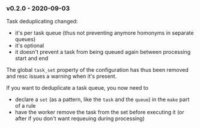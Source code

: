 

<a name="v0.2.0"></a>
### v0.2.0 - 2020-09-03
Task deduplicating changed:
- it's per task queue (thus not preventing anymore homonyms in separate queues)
- it's optional
- it doesn't prevent a task from being queued again between processing start and end

The global `task_set` property of the configuration has thus been removed and resc issues a warning when it's present.

If you want to deduplicate a task queue, you now need to
- declare a `set` (as a pattern, like the `task` and the `queue`) in the `make` part of a rule
- have the worker remove the task from the set before executing it (or after if you don't want requeuing during processing)
